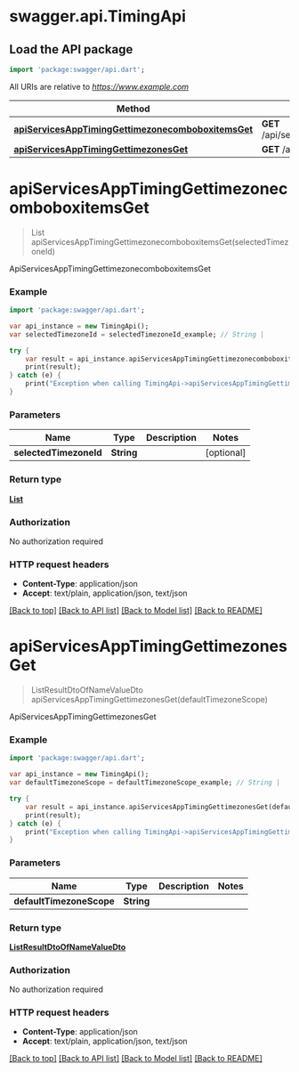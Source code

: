 # swagger.api.TimingApi

## Load the API package
```dart
import 'package:swagger/api.dart';
```

All URIs are relative to *https://www.example.com*

Method | HTTP request | Description
------------- | ------------- | -------------
[**apiServicesAppTimingGettimezonecomboboxitemsGet**](TimingApi.md#apiServicesAppTimingGettimezonecomboboxitemsGet) | **GET** /api/services/app/Timing/GetTimezoneComboboxItems | ApiServicesAppTimingGettimezonecomboboxitemsGet
[**apiServicesAppTimingGettimezonesGet**](TimingApi.md#apiServicesAppTimingGettimezonesGet) | **GET** /api/services/app/Timing/GetTimezones | ApiServicesAppTimingGettimezonesGet


# **apiServicesAppTimingGettimezonecomboboxitemsGet**
> List<ComboboxItemDto> apiServicesAppTimingGettimezonecomboboxitemsGet(selectedTimezoneId)

ApiServicesAppTimingGettimezonecomboboxitemsGet



### Example 
```dart
import 'package:swagger/api.dart';

var api_instance = new TimingApi();
var selectedTimezoneId = selectedTimezoneId_example; // String | 

try { 
    var result = api_instance.apiServicesAppTimingGettimezonecomboboxitemsGet(selectedTimezoneId);
    print(result);
} catch (e) {
    print("Exception when calling TimingApi->apiServicesAppTimingGettimezonecomboboxitemsGet: $e\n");
}
```

### Parameters

Name | Type | Description  | Notes
------------- | ------------- | ------------- | -------------
 **selectedTimezoneId** | **String**|  | [optional] 

### Return type

[**List<ComboboxItemDto>**](ComboboxItemDto.md)

### Authorization

No authorization required

### HTTP request headers

 - **Content-Type**: application/json
 - **Accept**: text/plain, application/json, text/json

[[Back to top]](#) [[Back to API list]](../README.md#documentation-for-api-endpoints) [[Back to Model list]](../README.md#documentation-for-models) [[Back to README]](../README.md)

# **apiServicesAppTimingGettimezonesGet**
> ListResultDtoOfNameValueDto apiServicesAppTimingGettimezonesGet(defaultTimezoneScope)

ApiServicesAppTimingGettimezonesGet



### Example 
```dart
import 'package:swagger/api.dart';

var api_instance = new TimingApi();
var defaultTimezoneScope = defaultTimezoneScope_example; // String | 

try { 
    var result = api_instance.apiServicesAppTimingGettimezonesGet(defaultTimezoneScope);
    print(result);
} catch (e) {
    print("Exception when calling TimingApi->apiServicesAppTimingGettimezonesGet: $e\n");
}
```

### Parameters

Name | Type | Description  | Notes
------------- | ------------- | ------------- | -------------
 **defaultTimezoneScope** | **String**|  | 

### Return type

[**ListResultDtoOfNameValueDto**](ListResultDtoOfNameValueDto.md)

### Authorization

No authorization required

### HTTP request headers

 - **Content-Type**: application/json
 - **Accept**: text/plain, application/json, text/json

[[Back to top]](#) [[Back to API list]](../README.md#documentation-for-api-endpoints) [[Back to Model list]](../README.md#documentation-for-models) [[Back to README]](../README.md)


